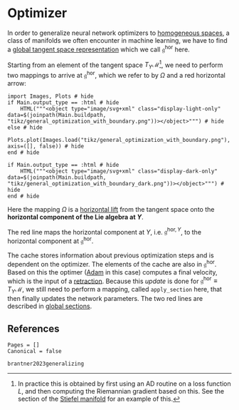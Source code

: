 # Optimizer

In order to generalize neural network optimizers to [homogeneous spaces](manifolds/homogeneous_spaces.md), a class of manifolds we often encounter in machine learning, we have to find a [global tangent space representation](arrays/stiefel_lie_alg_horizontal.md) which we call $\mathfrak{g}^\mathrm{hor}$ here. 

Starting from an element of the tangent space $T_Y\mathcal{M}$[^1], we need to perform two mappings to arrive at $\mathfrak{g}^\mathrm{hor}$, which we refer to by $\Omega$ and a red horizontal arrow:

[^1]: In practice this is obtained by first using an AD routine on a loss function $L$, and then computing the Riemannian gradient based on this. See the section of the [Stiefel manifold](manifolds/stiefel_manifold.md) for an example of this.

```@example
import Images, Plots # hide
if Main.output_type == :html # hide
    HTML("""<object type="image/svg+xml" class="display-light-only" data=$(joinpath(Main.buildpath, "tikz/general_optimization_with_boundary.png"))></object>""") # hide
else # hide
  Plots.plot(Images.load("tikz/general_optimization_with_boundary.png"), axis=([], false)) # hide
end # hide
```

```@example
if Main.output_type == :html # hide
    HTML("""<object type="image/svg+xml" class="display-dark-only" data=$(joinpath(Main.buildpath, "tikz/general_optimization_with_boundary_dark.png"))></object>""") # hide
end # hide
```

Here the mapping $\Omega$ is a [horizontal lift](optimizers/manifold_related/horizontal_lift.md) from the tangent space onto the **horizontal component of the Lie algebra at $Y$**. 

The red line maps the horizontal component at $Y$, i.e. $\mathfrak{g}^{\mathrm{hor},Y}$, to the horizontal component at $\mathfrak{g}^\mathrm{hor}$.

The $\mathrm{cache}$ stores information about previous optimization steps and is dependent on the optimizer. The elements of the $\mathrm{cache}$ are also in $\mathfrak{g}^\mathrm{hor}$. Based on this the optimer ([Adam](optimizers/adam_optimizer.md) in this case) computes a final velocity, which is the input of a [retraction](optimizers/manifold_related/retractions.md). Because this *update* is done for $\mathfrak{g}^{\mathrm{hor}}\equiv{}T_Y\mathcal{M}$, we still need to perform a mapping, called `apply_section` here, that then finally updates the network parameters. The two red lines are described in [global sections](optimizers/manifold_related/global_sections.md).

## References 

```@bibliography
Pages = []
Canonical = false

brantner2023generalizing
```